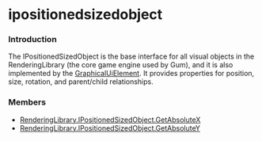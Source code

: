 # ipositionedsizedobject

### Introduction

The IPositionedSizedObject is the base interface for all visual objects in the RenderingLibrary (the core game engine used by Gum), and it is also implemented by the [GraphicalUiElement](../../../../frb/docs/index.php). It provides properties for position, size, rotation, and parent/child relationships.

### Members

* [RenderingLibrary.IPositionedSizedObject.GetAbsoluteX](../../../../frb/docs/index.php)
* [RenderingLibrary.IPositionedSizedObject.GetAbsoluteY](../../../../frb/docs/index.php)
